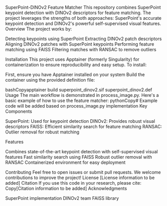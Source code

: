 SuperPoint-DINOv2 Feature Matcher
This repository combines SuperPoint keypoint detection with DINOv2 descriptors for feature matching. The project leverages the strengths of both approaches: SuperPoint's accurate keypoint detection and DINOv2's powerful self-supervised visual features.
Overview
The project works by:

Detecting keypoints using SuperPoint
Extracting DINOv2 patch descriptors
Aligning DINOv2 patches with SuperPoint keypoints
Performing feature matching using FAISS
Filtering matches with RANSAC to remove outliers

Installation
This project uses Apptainer (formerly Singularity) for containerization to ensure reproducibility and easy setup. To install:

First, ensure you have Apptainer installed on your system
Build the container using the provided definition file:

bashCopyapptainer build superpoint_dinov2.sif superpoint_dinov2.def
Usage
The main workflow is demonstrated in process_image.py. Here's a basic example of how to use the feature matcher:
pythonCopy# Example code will be added based on process_image.py implementation
Key Components

SuperPoint: Used for keypoint detection
DINOv2: Provides robust visual descriptors
FAISS: Efficient similarity search for feature matching
RANSAC: Outlier removal for robust matching

Features

Combines state-of-the-art keypoint detection with self-supervised visual features
Fast similarity search using FAISS
Robust outlier removal with RANSAC
Containerized environment for easy deployment

Contributing
Feel free to open issues or submit pull requests. We welcome contributions to improve the project!
License
[License information to be added]
Citation
If you use this code in your research, please cite:
Copy[Citation information to be added]
Acknowledgments

SuperPoint implementation
DINOv2 team
FAISS library
